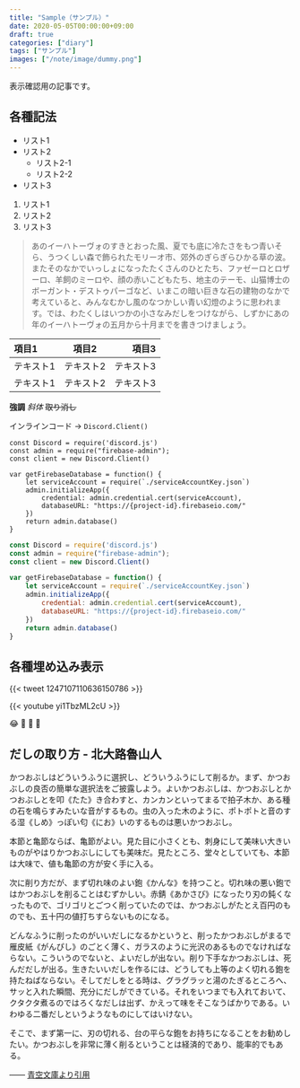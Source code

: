 ```yaml
---
title: "Sample（サンプル）"
date: 2020-05-05T00:00:00+09:00
draft: true
categories: ["diary"]
tags: ["サンプル"]
images: ["/note/image/dummy.png"]
---
```


表示確認用の記事です。

## 各種記法

* リスト1
* リスト2
  * リスト2-1
  * リスト2-2
* リスト3

1. リスト1
2. リスト2
3. リスト3

> あのイーハトーヴォのすきとおった風、夏でも底に冷たさをもつ青いそら、うつくしい森で飾られたモリーオ市、郊外のぎらぎらひかる草の波。 またそのなかでいっしょになったたくさんのひとたち、ファゼーロとロザーロ、羊飼のミーロや、顔の赤いこどもたち、地主のテーモ、山猫博士のボーガント・デストゥパーゴなど、いまこの暗い巨きな石の建物のなかで考えていると、みんなむかし風のなつかしい青い幻燈のように思われます。では、わたくしはいつかの小さなみだしをつけながら、しずかにあの年のイーハトーヴォの五月から十月までを書きつけましょう。

項目1 | 項目2 | 項目3
:--- | :--: | --: 
テキスト1 | テキスト2 | テキスト3
テキスト1 | テキスト2 | テキスト3

**強調** *斜体* ~~取り消し~~

インラインコード -> `Discord.Client()`

```
const Discord = require('discord.js')
const admin = require("firebase-admin");
const client = new Discord.Client()

var getFirebaseDatabase = function() {
    let serviceAccount = require(`./serviceAccountKey.json`)
    admin.initializeApp({
        credential: admin.credential.cert(serviceAccount),
        databaseURL: "https://{project-id}.firebaseio.com/"
    })
    return admin.database()
}
```

```js
const Discord = require('discord.js')
const admin = require("firebase-admin");
const client = new Discord.Client()

var getFirebaseDatabase = function() {
    let serviceAccount = require(`./serviceAccountKey.json`)
    admin.initializeApp({
        credential: admin.credential.cert(serviceAccount),
        databaseURL: "https://{project-id}.firebaseio.com/"
    })
    return admin.database()
}
```

## 各種埋め込み表示

{{< tweet 1247107110636150786 >}}

{{< youtube yi1TbzML2cU >}}

:joy: :thinking: :pray: :bow:

## だしの取り方 - 北大路魯山人

<!-- textlint-disable -->

かつおぶしはどういうふうに選択し、どういうふうにして削るか。まず、かつおぶしの良否の簡単な選択法をご披露しよう。よいかつおぶしは、かつおぶしとかつおぶしとを叩《たた》き合わすと、カンカンといってまるで拍子木か、ある種の石を鳴らすみたいな音がするもの。虫の入った木のように、ポトポトと音のする湿《しめ》っぽい匂《にお》いのするものは悪いかつおぶし。

本節と亀節ならば、亀節がよい。見た目に小さくとも、刺身にして美味い大きいものがやはりかつおぶしにしても美味だ。見たところ、堂々としていても、本節は大味で、値も亀節の方が安く手に入る。

次に削り方だが、まず切れ味のよい鉋《かんな》を持つこと。切れ味の悪い鉋ではかつおぶしを削ることはむずかしい。赤錆《あかさび》になったり刃の鈍くなったもので、ゴリゴリとごつく削っていたのでは、かつおぶしがたとえ百円のものでも、五十円の値打ちすらないものになる。

どんなふうに削ったのがいいだしになるかというと、削ったかつおぶしがまるで雁皮紙《がんぴし》のごとく薄く、ガラスのように光沢のあるものでなければならない。こういうのでないと、よいだしが出ない。削り下手なかつおぶしは、死んだだしが出る。生きたいいだしを作るには、どうしても上等のよく切れる鉋を持たねばならない。そしてだしをとる時は、グラグラッと湯のたぎるところへ、サッと入れた瞬間、充分にだしができている。それをいつまでも入れておいて、クタクタ煮るのではろくなだしは出ず、かえって味をそこなうばかりである。いわゆる二番だしというようなものにしてはいけない。

そこで、まず第一に、刃の切れる、台の平らな鉋をお持ちになることをお勧めしたい。かつおぶしを非常に薄く削るということは経済的であり、能率的でもある。

―― [青空文庫より引用](https://www.aozora.gr.jp/cards/001403/card49986.html)

<!-- textlint-enable -->
